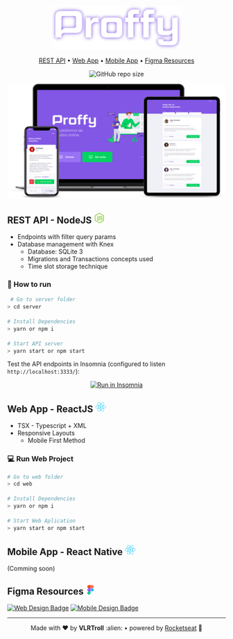 <p align="center"> 
  <img src="/.github/assets/logo.svg" alt="Logo" width="300"/>
</p>

<p align="center">
  <a href="#rest-api---nodejs-">REST API</a>
  • <a href="#web-app---reactjs-">Web App</a>
  • <a href="#mobile-app---react-native-">Mobile App</a>
  • <a href="#figma-resources-">Figma Resources</a> 
</p>


<p align="center">
  <img src="https://img.shields.io/github/repo-size/VLRTroll/proffy?color=04d361" alt="GitHub repo size"/>
</p>

<p align="center"> 
  <img src="/.github/assets/mockup.png" alt="Logo" width="900"/>
</p>



<h2>REST API - NodeJS <img src="/.github/assets/nodejs.webp" alt="Node Logo" width="25"/></h2>

- Endpoints with filter query params
- Database management with Knex
  - Database: SQLite 3
  - Migrations and Transactions concepts used
  - Time slot storage technique
  
### 🔌 How to run
 
```bash
 # Go to server folder
> cd server

# Install Dependencies
> yarn or npm i

# Start API server
> yarn start or npm start
```
Test the API endpoints in Insomnia (configured to listen `http://localhost:3333/`):

<p align="center">
  <a href="https://insomnia.rest/run/?label=NLW%20%232%20-%20Proffy&uri=https%3A%2F%2Fgithub.com%2FVLRTroll%2Fproffy%2Fblob%2Fmaster%2F.github%2Fassets%2Finsomnia-export.json" target="_blank"><img src="https://insomnia.rest/images/run.svg" alt="Run in Insomnia"></a>
</p>

<h2>Web App - ReactJS <img src="/.github/assets/react.webp" alt="React Logo" width="25"/></h2>

- TSX - Typescript + XML
- Responsive Layouts
  - Mobile First Method

### 💻 Run Web Project
```bash
# Go to web folder
> cd web

# Install Dependencies
> yarn or npm i

# Start Web Aplication
> yarn start or npm start
```


<h2>Mobile App - React Native <img src="/.github/assets/react.webp" alt="React Native Logo" width="25"/></h2>

(Comming soon)

<h2>Figma Resources <img src="/.github/assets/figma.png" alt="Figma Logo" width="22"/></h2>
  
[<img src="https://img.shields.io/static/v1?style=for-the-badge&label=Download&logo=figma&logoColor=white&message=Web-Design&color=8257e5" alt="Web Design Badge"/>][web_design_link]
[<img src="https://img.shields.io/static/v1?style=for-the-badge&label=Download&logo=figma&logoColor=white&message=Mobile-Design&color=04d361" alt="Mobile Design Badge"/>][mobile_design_link]

[web_design_link]: https://www.figma.com/file/GHGS126t7WYjnPZdRKChJF/Proffy-Web/duplicate
[mobile_design_link]: https://www.figma.com/file/e33KvgUpFdunXxJjHnK7CG/Proffy-Mobile/duplicate

---

<p align="center">Made with ❤️ by <strong>VLRTroll</strong> :alien: • powered by <a href="https://github.com/Rocketseat">Rocketseat</a> 🚀</p>
